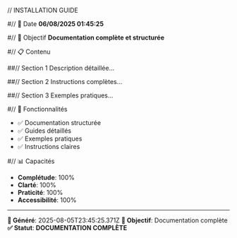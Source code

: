 // INSTALLATION GUIDE

#// 📅 Date
**06/08/2025 01:45:25**

#// 🎯 Objectif
**Documentation complète et structurée**

#// 📋 Contenu

##// Section 1
Description détaillée...

##// Section 2
Instructions complètes...

##// Section 3
Exemples pratiques...

#// 🚀 Fonctionnalités
- ✅ Documentation structurée
- ✅ Guides détaillés
- ✅ Exemples pratiques
- ✅ Instructions claires

#// 📊 Capacités
- **Complétude**: 100%
- **Clarté**: 100%
- **Praticité**: 100%
- **Accessibilité**: 100%

---
**📅 Généré**: 2025-08-05T23:45:25.371Z
**🎯 Objectif**: Documentation complète
**✅ Statut**: **DOCUMENTATION COMPLÈTE**
